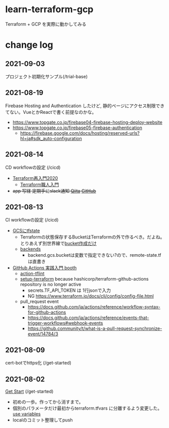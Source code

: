# learn-terraform-gcp
Terraform + GCP を実際に動かしてみる

# change log
## 2021-09-03
プロジェクト初期化サンプル(/trial-base)

## 2021-08-19
Firebase Hosting and Authentication したけど, 静的ページにアクセス制限できてない。VueとかReactで書く前提なのかな。
- https://www.topgate.co.jp/firebase04-firebase-hosting-deploy-website
- https://www.topgate.co.jp/firebase05-firebase-authentication
  - https://firebase.google.com/docs/hosting/reserved-urls?hl=ja#sdk_auto-configuration

## 2021-08-14
CD workflowの設定 (/cicd)
- [Terraform再入門2020](https://qiita.com/minamijoyo/items/3a7467f70d145ac03324)
  - [Terraform職人入門](https://qiita.com/minamijoyo/items/1f57c62bed781ab8f4d7)
- ~~app 写経 定期手にslack通知 [Qiita](https://qiita.com/donko_/items/6289bb31fecfce2cda79) [GitHub](https://github.com/donkomura/TerraformPractice)~~

## 2021-08-13
CI workflowの設定 (/cicd)
- [GCSにtfstate](https://qiita.com/kawakawaryuryu/items/58d8afbb21155c2e9572)
  - Terraformの状態保存するBucketはTerraformの外で作るべき。だよね。とりあえず別世界線で[bucket作成だけ](https://registry.terraform.io/providers/hashicorp/google/latest/docs/resources/storage_bucket)
  - [backends](https://www.terraform.io/docs/language/settings/backends/index.html)
    - backend.gcs.bucketは変数で指定できない?ので、remote-state.tfは直書き
- [GitHub Actions 実践入門 booth](https://miyajan.booth.pm/items/1865906)
  - [action-tflint](https://github.com/reviewdog/action-tflint)
  - [setup-terraform](https://github.com/hashicorp/setup-terraform) because hashicorp/terraform-github-actions repository is no longer active
    - secrets.TF_API_TOKEN は 1行jsonで入力
    - NG https://www.terraform.io/docs/cli/config/config-file.html
  - pull_request event
    - https://docs.github.com/ja/actions/reference/workflow-syntax-for-github-actions
    - https://docs.github.com/ja/actions/reference/events-that-trigger-workflows#webhook-events
    - https://github.community/t/what-is-a-pull-request-synchronize-event/14784/3

## 2021-08-09
cert-botでhttps化 (/get-started)

## 2021-08-02
[Get Start](https://learn.hashicorp.com/collections/terraform/gcp-get-started) (/get-started)
- 初めの一歩。作ってから消すまで。
- 個別のパラメータだけ最初からterraform.tfvars に分離するよう変更した。 [use variables](https://learn.hashicorp.com/tutorials/terraform/google-cloud-platform-variables)
- localのコミット整理してpush
